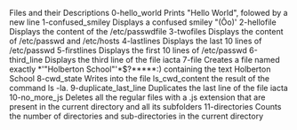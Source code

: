 Files and their Descriptions
0-hello_world Prints "Hello World", folowed by a new line
1-confused_smiley Displays a confused smiley "(Ôo)'
2-hellofile Displays the content of the /etc/passwdfile
3-twofiles Displays the content of /etc/passwd and /etc/hosts 
4-lastlines Displays the last 10 lines of /etc/passwd
5-firstlines Displays the first 10 lines of /etc/passwd
6-third_line Displays the third line of the file iacta 
7-file Creates a file named exactly *\'"Holberton School"'\*$?*****:) containing the text Holberton School
8-cwd_state Writes into the file ls_cwd_content the result of the command ls -la.
9-duplicate_last_line Duplicates the last line of the file iacta 
10-no_more_js Deletes all the regular files with a .js extension that are present in the current directory and all its subfolders
11-directories Counts the number of directories and sub-directories in the current directory 
